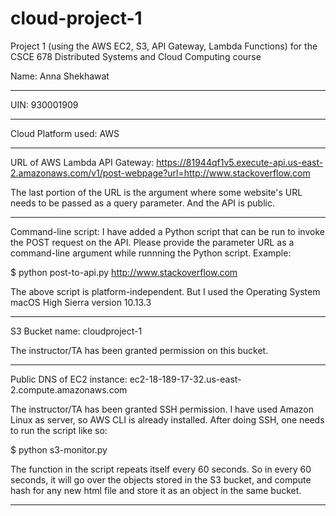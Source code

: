 # cloud-project-1
Project 1 (using the AWS EC2, S3, API Gateway, Lambda Functions) for the CSCE 678 Distributed Systems and Cloud Computing course


Name: Anna Shekhawat

-------------------------------------------------------------------

UIN: 930001909

-------------------------------------------------------------------

Cloud Platform used: AWS

-------------------------------------------------------------------

URL of AWS Lambda API Gateway: https://81944qf1v5.execute-api.us-east-2.amazonaws.com/v1/post-webpage?url=http://www.stackoverflow.com

The last portion of the URL is the argument where some website's URL needs to be passed as a query parameter. And the API is public.

-------------------------------------------------------------------

Command-line script: I have added a Python script that can be run to invoke the POST request on the API. Please provide the parameter URL as a command-line argument while runnning the Python script. Example:

$ python post-to-api.py http://www.stackoverflow.com

The above script is platform-independent. But I used the Operating System macOS High Sierra version 10.13.3

-------------------------------------------------------------------

S3 Bucket name: cloudproject-1

The instructor/TA has been granted permission on this bucket.

-------------------------------------------------------------------

Public DNS of EC2 instance: ec2-18-189-17-32.us-east-2.compute.amazonaws.com

The instructor/TA has been granted SSH permission. I have used Amazon Linux as server, so AWS CLI is already installed. After doing SSH, one needs to run the script like so:

$ python s3-monitor.py

The function in the script repeats itself every 60 seconds. So in every 60 seconds, it will go over the objects stored in the S3 bucket, and compute hash for any new html file and store it as an object in the same bucket.

-------------------------------------------------------------------
